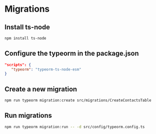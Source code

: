 # Migrations

## Install ts-node

```bash
npm install ts-node
```

## Configure the typeorm in the package.json

```json
"scripts": {
   "typeorm": "typeorm-ts-node-esm"
}
```

## Create a new migration

```bash
npm run typeorm migration:create src/migrations/CreateContactsTable
```

## Run migrations

```bash
npm run typeorm migration:run -- -d src/config/typeorm.config.ts
```